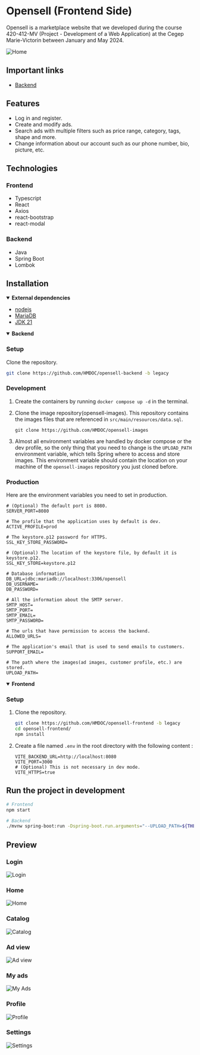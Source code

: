 # Opensell (Frontend Side)

Opensell is a marketplace website that we developed during the course 420-412-MV (Project - Development of a Web Application) at the Cegep Marie-Victorin between January and May 2024.

![Home](https://raw.githubusercontent.com/HMDOC/readme-src/main/home3.png)

## Important links

- [Backend](https://github.com/HMDOC/opensell-backend/tree/legacy)

## Features

- Log in and register.
- Create and modify ads.
- Search ads with multiple filters such as price range, category, tags, shape and more.
- Change information about our account such as our phone number, bio, picture, etc.

## Technologies

### Frontend

- Typescript
- React
- Axios
- react-bootstrap
- react-modal

### Backend

- Java
- Spring Boot
- Lombok

## Installation
<!-- Dependencies -->
<details open><summary><b>External dependencies</b></summary>

- [nodejs](https://nodejs.org/en/download/prebuilt-installer)
- [MariaDB](https://mariadb.org/download/)
- [JDK 21](https://www.oracle.com/ca-en/java/technologies/downloads/#java21)

</details>

<!-- Backend section -->
<details open><summary><b>Backend</b></summary>

### Setup

Clone the repository.

```sh
git clone https://github.com/HMDOC/opensell-backend -b legacy
```

### Development

1. Create the containers by running `docker compose up -d` in the terminal.
2. Clone the image repository(opensell-images). This repository contains the images files that are referenced in `src/main/resources/data.sql`.

    ```shell
    git clone https://github.com/HMDOC/opensell-images
    ```

3. Almost all environment variables are handled by docker compose or the dev profile, so the only thing that you need to change is the `UPLOAD_PATH` environment variable, which tells Spring where to access and store images. This environment variable should contain the location on your machine of the `opensell-images` repository you just cloned before.

### Production

Here are the environment variables you need to set in production.

```properties
# (Optional) The default port is 8080.
SERVER_PORT=8080

# The profile that the application uses by default is dev.
ACTIVE_PROFILE=prod

# The keystore.p12 password for HTTPS.
SSL_KEY_STORE_PASSWORD=

# (Optional) The location of the keystore file, by default it is keystore.p12.
SSL_KEY_STORE=keystore.p12

# Database information
DB_URL=jdbc:mariadb://localhost:3306/opensell
DB_USERNAME=
DB_PASSWORD=

# All the information about the SMTP server.
SMTP_HOST=
SMTP_PORT=
SMTP_EMAIL=
SMTP_PASSWORD=

# The urls that have permission to access the backend.
ALLOWED_URLS=

# The application's email that is used to send emails to customers.
SUPPORT_EMAIL=

# The path where the images(ad images, customer profile, etc.) are stored. 
UPLOAD_PATH=
```

</details>

<!-- Frontend section -->
<details open><summary><b>Frontend</b></summary>

### Setup

1. Clone the repository.

    ```sh
    git clone https://github.com/HMDOC/opensell-frontend -b legacy
    cd opensell-frontend/
    npm install
    ```

2. Create a file named `.env` in the root directory with the following content :

    ```properties
    VITE_BACKEND_URL=http://localhost:8080
    VITE_PORT=3000
    # (Optional) This is not necessary in dev mode.
    VITE_HTTPS=true
    ```

</details>

## Run the project in development

```sh
# Frontend
npm start

# Backend
./mvnw spring-boot:run -Dspring-boot.run.arguments="--UPLOAD_PATH=${THE_PATH_OF_THE_OPENSELL_IMAGES_REPOSITORY}"
```

## Preview

### Login

![Login](https://raw.githubusercontent.com/HMDOC/readme-src/main/login.png)

### Home

![Home](https://raw.githubusercontent.com/HMDOC/readme-src/main/connected_option_in_main_page.png)

### Catalog

![Catalog](https://raw.githubusercontent.com/HMDOC/readme-src/main/catalog.png)

### Ad view

![Ad view](https://raw.githubusercontent.com/HMDOC/readme-src/main/ad-view.png)

### My ads

![My Ads](https://raw.githubusercontent.com/HMDOC/readme-src/main/my-ads.png)

### Profile

![Profile](https://raw.githubusercontent.com/HMDOC/readme-src/main/profile.png)

### Settings

![Settings](https://raw.githubusercontent.com/HMDOC/readme-src/main/settings.png)
